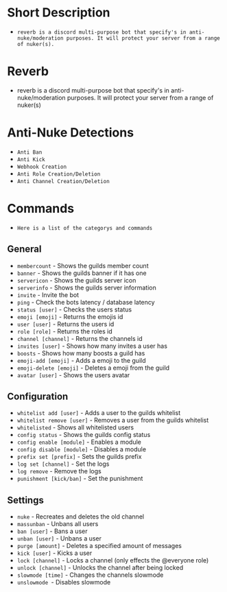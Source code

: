 # Short Description
- `reverb is a discord multi-purpose bot that specify's in anti-nuke/moderation purposes. It will protect your server from a range of nuker(s).`
# Reverb
- reverb is a discord multi-purpose bot that specify's in anti-nuke/moderation purposes. It will protect your server from a range of nuker(s)

# Anti-Nuke Detections
- `Anti Ban`
- `Anti Kick`
- `Webhook Creation`
- `Anti Role Creation/Deletion`
- `Anti Channel Creation/Deletion`

# Commands
- `Here is a list of the categorys and commands`

## General
- `membercount` - Shows the guilds member count
- `banner` - Shows the guilds banner if it has one
- `servericon` - Shows the guilds server icon
- `serverinfo` - Shows the guilds server information
- `invite` - Invite the bot
- `ping` - Check the bots latency / database latency
- `status [user]` - Checks the users status
- `emoji [emoji]` - Returns the emojis id
- `user [user]` - Returns the users id
- `role [role]` - Returns the roles id
- `channel [channel]` - Returns the channels id
- `invites [user]` - Shows how many invites a user has
- `boosts` - Shows how many boosts a guild has
- `emoji-add [emoji]` - Adds a emoji to the guild
- `emoji-delete [emoji]` - Deletes a emoji from the guild
- `avatar [user]` - Shows the users avatar

## Configuration
- `whitelist add [user]` - Adds a user to the guilds whitelist
- `whitelist remove [user]` - Removes a user from the guilds whitelist
- `whitelisted` - Shows all whitelisted users
- `config status` - Shows the guilds config status
- `config enable [module]` - Enables a module
- `config disable [module]` - Disables a module
- `prefix set [prefix]` - Sets the guilds prefix
- `log set [channel]` - Set the logs
- `log remove` - Remove the logs
- `punishment [kick/ban]` - Set the punishment

## Settings
- `nuke` - Recreates and deletes the old channel
- `massunban` - Unbans all users
- `ban [user]` - Bans a user
- `unban [user]` - Unbans a user
- `purge [amount]` - Deletes a specified amount of messages
- `kick [user]` - Kicks a user
- `lock [channel]` - Locks a channel (only effects the @everyone role)
- `unlock [channel]` - Unlocks the channel after being locked
- `slowmode [time]` - Changes the channels slowmode
- `unslowmode `- Disables slowmode